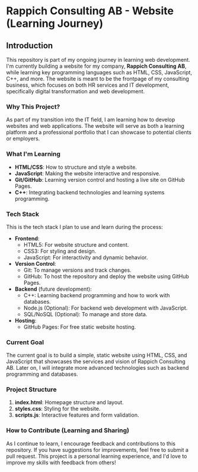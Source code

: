 
# Rappich Consulting AB - Website (Learning Journey)

## Introduction
This repository is part of my ongoing journey in learning web development. I'm currently building a website for my company, **Rappich Consulting AB**, while learning key programming languages such as HTML, CSS, JavaScript, C++, and more. The website is meant to be the frontpage of my consulting business, which focuses on both HR services and IT development, specifically digital transformation and web development.

### **Why This Project?**
As part of my transition into the IT field, I am learning how to develop websites and web applications. The website will serve as both a learning platform and a professional portfolio that I can showcase to potential clients or employers.

### **What I'm Learning**
- **HTML/CSS**: How to structure and style a website.
- **JavaScript**: Making the website interactive and responsive.
- **Git/GitHub**: Learning version control and hosting a live site on GitHub Pages.
- **C++**: Integrating backend technologies and learning systems programming.

### **Tech Stack**
This is the tech stack I plan to use and learn during the process:
- **Frontend**:
  - HTML5: For website structure and content.
  - CSS3: For styling and design.
  - JavaScript: For interactivity and dynamic behavior.
- **Version Control**:
  - Git: To manage versions and track changes.
  - GitHub: To host the repository and deploy the website using GitHub Pages.
- **Backend** (future development):
  - C++: Learning backend programming and how to work with databases.
  - Node.js (Optional): For backend web development with JavaScript.
  - SQL/NoSQL (Optional): To manage and store data.
- **Hosting**:
  - GitHub Pages: For free static website hosting.

### **Current Goal**
The current goal is to build a simple, static website using HTML, CSS, and JavaScript that showcases the services and vision of Rappich Consulting AB. Later on, I will integrate more advanced technologies such as backend programming and databases.

### **Project Structure**
1. **index.html**: Homepage structure and layout.
2. **styles.css**: Styling for the website.
3. **scripts.js**: Interactive features and form validation.

### **How to Contribute (Learning and Sharing)**
As I continue to learn, I encourage feedback and contributions to this repository. If you have suggestions for improvements, feel free to submit a pull request. This project is a personal learning experience, and I'd love to improve my skills with feedback from others!

